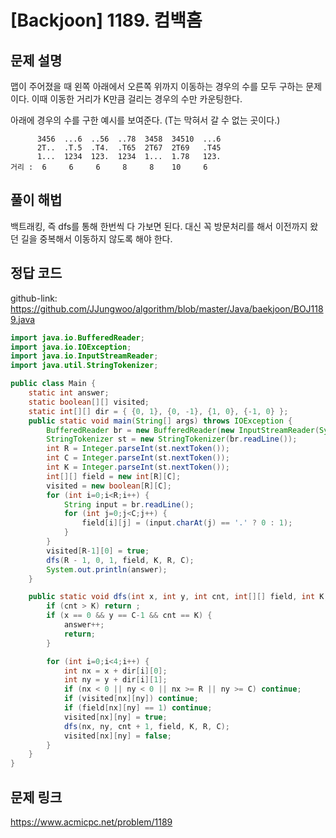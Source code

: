 
# [Backjoon] 1189. 컴백홈

## 문제 설명

맵이 주어졌을 때 왼쪽 아래에서 오른쪽 위까지 이동하는 경우의 수를 모두 구하는 문제이다. 이때 이동한 거리가 K만큼 걸리는 경우의 수만 카운팅한다.

아래에 경우의 수를 구한 예시를 보여준다. (T는 막혀서 갈 수 없는 곳이다.)

```
      3456  ...6  ..56  ..78  3458  34510  ...6 
      2T..  .T.5  .T4.  .T65  2T67  2T69   .T45 
      1...  1234  123.  1234  1...  1.78   123. 
거리 :  6     6     6     8     8    10     6
```

## 풀이 해법

백트래킹, 즉 dfs를 통해 한번씩 다 가보면 된다. 대신 꼭 방문처리를 해서 이전까지 왔던 길을 중복해서 이동하지 않도록 해야 한다.

## 정답 코드

github-link: https://github.com/JJungwoo/algorithm/blob/master/Java/baekjoon/BOJ1189.java

```java
import java.io.BufferedReader;
import java.io.IOException;
import java.io.InputStreamReader;
import java.util.StringTokenizer;

public class Main {
    static int answer;
    static boolean[][] visited;
    static int[][] dir = { {0, 1}, {0, -1}, {1, 0}, {-1, 0} };
    public static void main(String[] args) throws IOException {
        BufferedReader br = new BufferedReader(new InputStreamReader(System.in));
        StringTokenizer st = new StringTokenizer(br.readLine());
        int R = Integer.parseInt(st.nextToken());
        int C = Integer.parseInt(st.nextToken());
        int K = Integer.parseInt(st.nextToken());
        int[][] field = new int[R][C];
        visited = new boolean[R][C];
        for (int i=0;i<R;i++) {
            String input = br.readLine();
            for (int j=0;j<C;j++) {
                field[i][j] = (input.charAt(j) == '.' ? 0 : 1);
            }
        }
        visited[R-1][0] = true;
        dfs(R - 1, 0, 1, field, K, R, C);
        System.out.println(answer);
    }

    public static void dfs(int x, int y, int cnt, int[][] field, int K, int R, int C) {
        if (cnt > K) return ;
        if (x == 0 && y == C-1 && cnt == K) {
            answer++;
            return;
        }

        for (int i=0;i<4;i++) {
            int nx = x + dir[i][0];
            int ny = y + dir[i][1];
            if (nx < 0 || ny < 0 || nx >= R || ny >= C) continue;
            if (visited[nx][ny]) continue;
            if (field[nx][ny] == 1) continue;
            visited[nx][ny] = true;
            dfs(nx, ny, cnt + 1, field, K, R, C);
            visited[nx][ny] = false;
        }
    }
}
```

## 문제 링크

https://www.acmicpc.net/problem/1189
